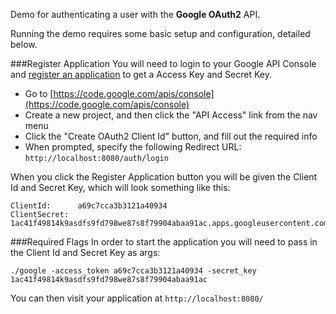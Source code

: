 Demo for authenticating a user with the <b>Google OAuth2</b> API.

Running the demo requires some basic setup and configuration, detailed below.

###Register Application
You will need to login to your Google API Console and [register an application](https://code.google.com/apis/console) to get a Access Key and Secret Key.

* Go to [https://code.google.com/apis/console](https://code.google.com/apis/console)
* Create a new project, and then click the "API Access" link from the nav menu
* Click the "Create OAuth2 Client Id" button, and fill out the required info
* When prompted, specify the following Redirect URL: `http://localhost:8080/auth/login`

When you click the Register Application button you will be given the Client Id and Secret Key, which will look something like this:

    ClientId:      a69c7cca3b3121a40934
    ClientSecret:  1ac41f49814k9asdfs9fd798we87s8f79904abaa91ac.apps.googleusercontent.com

###Required Flags
In order to start the application you will need to pass in the Client Id and Secret Key as args:

    ./google -access_token a69c7cca3b3121a40934 -secret_key 1ac41f49814k9asdfs9fd798we87s8f79904abaa91ac

You can then visit your application at `http://localhost:8080/`
